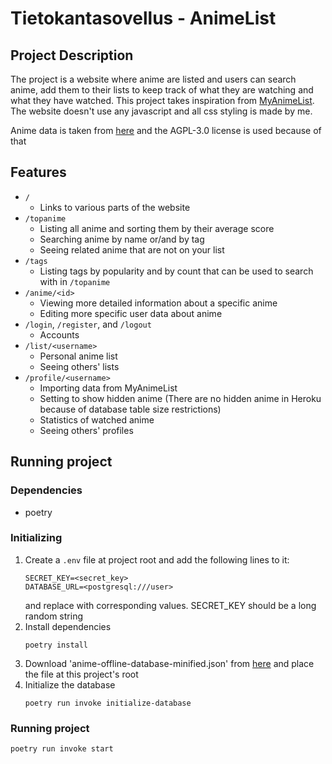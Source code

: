 # Tietokantasovellus - AnimeList

## Project Description

The project is a website where anime are listed and users can search anime, add them to their lists to keep track of what they are watching and what they have watched. This project takes inspiration from [MyAnimeList](https://myanimelist.net). The website doesn't use any javascript and all css styling is made by me.

Anime data is taken from [here](https://github.com/manami-project/anime-offline-database) and the AGPL-3.0 license is used because of that

## Features

- `/`
  - Links to various parts of the website
- `/topanime`
  - Listing all anime and sorting them by their average score
  - Searching anime by name or/and by tag
  - Seeing related anime that are not on your list
- `/tags`
  - Listing tags by popularity and by count that can be used to search with in `/topanime`
- `/anime/<id>`
  - Viewing more detailed information about a specific anime
  - Editing more specific user data about anime
- `/login`, `/register`, and `/logout`
  - Accounts
- `/list/<username>`
  - Personal anime list
  - Seeing others' lists
- `/profile/<username>`
  - Importing data from MyAnimeList
  - Setting to show hidden anime (There are no hidden anime in Heroku because of database table size restrictions)
  - Statistics of watched anime
  - Seeing others' profiles

## Running project

### Dependencies

- poetry

### Initializing

1. Create a `.env` file at project root and add the following lines to it:
   ```
   SECRET_KEY=<secret_key>
   DATABASE_URL=<postgresql:///user>
   ```
   and replace with corresponding values. SECRET_KEY should be a long random string
2. Install dependencies
   ```
   poetry install
   ```
3. Download 'anime-offline-database-minified.json' from [here](https://github.com/manami-project/anime-offline-database) and place the file at this project's root
4. Initialize the database
   ```
   poetry run invoke initialize-database
   ```

### Running project

```
poetry run invoke start
```
